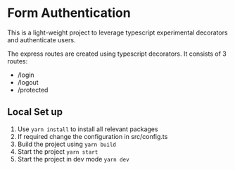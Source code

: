 # Form Authentication

This is a light-weight project to leverage typescript experimental decorators and authenticate users. 

The express routes are created using typescript decorators.
It consists of 3 routes:
- /login
- /logout
- /protected

## Local Set up

1. Use `yarn install` to install all relevant packages
2. If required change the configuration in src/config.ts
3. Build the project using `yarn build`
4. Start the project `yarn start`
5. Start the project in dev mode `yarn dev`



